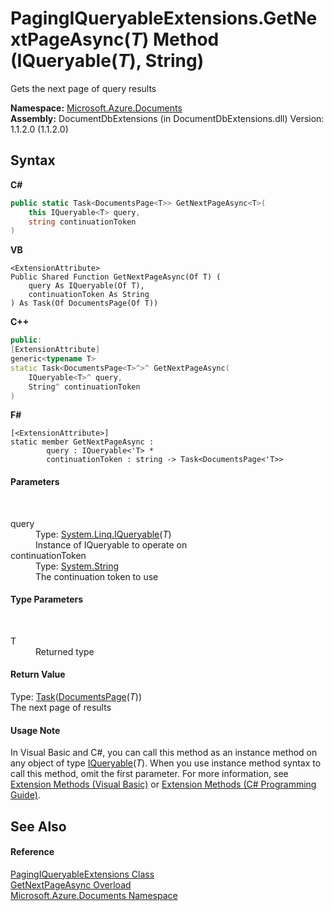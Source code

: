 # PagingIQueryableExtensions.GetNextPageAsync(*T*) Method (IQueryable(*T*), String)
 

Gets the next page of query results

**Namespace:**&nbsp;<a href="856b2e23-9c8b-2618-f913-67d85d500616">Microsoft.Azure.Documents</a><br />**Assembly:**&nbsp;DocumentDbExtensions (in DocumentDbExtensions.dll) Version: 1.1.2.0 (1.1.2.0)

## Syntax

**C#**<br />
``` C#
public static Task<DocumentsPage<T>> GetNextPageAsync<T>(
	this IQueryable<T> query,
	string continuationToken
)

```

**VB**<br />
``` VB
<ExtensionAttribute>
Public Shared Function GetNextPageAsync(Of T) ( 
	query As IQueryable(Of T),
	continuationToken As String
) As Task(Of DocumentsPage(Of T))
```

**C++**<br />
``` C++
public:
[ExtensionAttribute]
generic<typename T>
static Task<DocumentsPage<T>^>^ GetNextPageAsync(
	IQueryable<T>^ query, 
	String^ continuationToken
)
```

**F#**<br />
``` F#
[<ExtensionAttribute>]
static member GetNextPageAsync : 
        query : IQueryable<'T> * 
        continuationToken : string -> Task<DocumentsPage<'T>> 

```


#### Parameters
&nbsp;<dl><dt>query</dt><dd>Type: <a href="http://msdn2.microsoft.com/en-us/library/bb351562" target="_blank">System.Linq.IQueryable</a>(*T*)<br />Instance of IQueryable to operate on</dd><dt>continuationToken</dt><dd>Type: <a href="http://msdn2.microsoft.com/en-us/library/s1wwdcbf" target="_blank">System.String</a><br />The continuation token to use</dd></dl>

#### Type Parameters
&nbsp;<dl><dt>T</dt><dd>Returned type</dd></dl>

#### Return Value
Type: <a href="http://msdn2.microsoft.com/en-us/library/dd321424" target="_blank">Task</a>(<a href="5a3674e4-2b1a-2bad-ab7b-08208cdce377">DocumentsPage</a>(*T*))<br />The next page of results

#### Usage Note
In Visual Basic and C#, you can call this method as an instance method on any object of type <a href="http://msdn2.microsoft.com/en-us/library/bb351562" target="_blank">IQueryable</a>(*T*). When you use instance method syntax to call this method, omit the first parameter. For more information, see <a href="http://msdn.microsoft.com/en-us/library/bb384936.aspx">Extension Methods (Visual Basic)</a> or <a href="http://msdn.microsoft.com/en-us/library/bb383977.aspx">Extension Methods (C# Programming Guide)</a>.

## See Also


#### Reference
<a href="8c2e3a03-f1de-8b54-74c8-f5360d57c48e">PagingIQueryableExtensions Class</a><br /><a href="abd5a289-7b1e-4b50-f54d-6f07e2920fcf">GetNextPageAsync Overload</a><br /><a href="856b2e23-9c8b-2618-f913-67d85d500616">Microsoft.Azure.Documents Namespace</a><br />